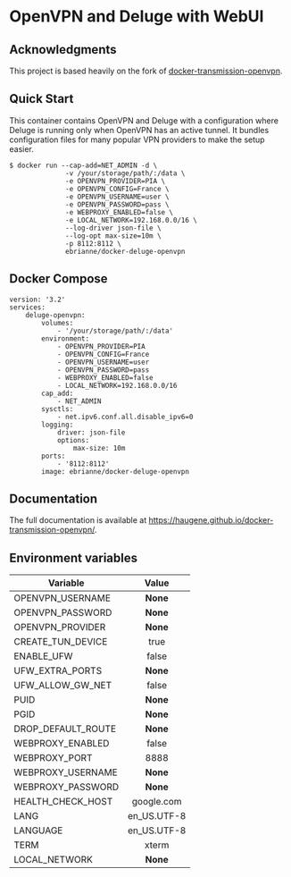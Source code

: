 # OpenVPN and Deluge with WebUI

## Acknowledgments

This project is based heavily on the fork of [docker-transmission-openvpn](https://github.com/haugene/docker-transmission-openvpn). 

## Quick Start

This container contains OpenVPN and Deluge with a configuration
where Deluge is running only when OpenVPN has an active tunnel.
It bundles configuration files for many popular VPN providers to make the setup easier.

```
$ docker run --cap-add=NET_ADMIN -d \
              -v /your/storage/path/:/data \
              -e OPENVPN_PROVIDER=PIA \
              -e OPENVPN_CONFIG=France \
              -e OPENVPN_USERNAME=user \
              -e OPENVPN_PASSWORD=pass \
              -e WEBPROXY_ENABLED=false \
              -e LOCAL_NETWORK=192.168.0.0/16 \
              --log-driver json-file \
              --log-opt max-size=10m \
              -p 8112:8112 \
              ebrianne/docker-deluge-openvpn
```

## Docker Compose
```
version: '3.2'
services:
    deluge-openvpn:
        volumes:
            - '/your/storage/path/:/data'
        environment:
            - OPENVPN_PROVIDER=PIA
            - OPENVPN_CONFIG=France
            - OPENVPN_USERNAME=user
            - OPENVPN_PASSWORD=pass
            - WEBPROXY_ENABLED=false
            - LOCAL_NETWORK=192.168.0.0/16
        cap_add:
            - NET_ADMIN
        sysctls:
            - net.ipv6.conf.all.disable_ipv6=0
        logging:
            driver: json-file
            options:
                max-size: 10m
        ports:
            - '8112:8112'
        image: ebrianne/docker-deluge-openvpn
```

## Documentation
The full documentation is available at https://haugene.github.io/docker-transmission-openvpn/.

## Environment variables

| Variable           | Value         |
| -------------------|:-------------:|
| OPENVPN_USERNAME   | **None**      |
| OPENVPN_PASSWORD   | **None**      |
| OPENVPN_PROVIDER   | **None**      |
| CREATE_TUN_DEVICE  | true          |
| ENABLE_UFW         | false         |
| UFW_EXTRA_PORTS    | **None**      |
| UFW_ALLOW_GW_NET   | false         |
| PUID               | **None**      |
| PGID               | **None**      |
| DROP_DEFAULT_ROUTE | **None**      |
| WEBPROXY_ENABLED   | false         |
| WEBPROXY_PORT      | 8888          |
| WEBPROXY_USERNAME  | **None**      |
| WEBPROXY_PASSWORD  | **None**      |
| HEALTH_CHECK_HOST  | google.com    |
| LANG               | en_US.UTF-8   |
| LANGUAGE           | en_US.UTF-8   |
| TERM               | xterm         |
| LOCAL_NETWORK      | **None**      |
